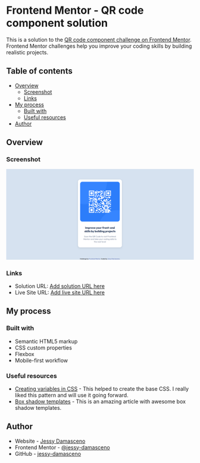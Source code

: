 # Frontend Mentor - QR code component solution

This is a solution to the [QR code component challenge on Frontend Mentor](https://www.frontendmentor.io/challenges/qr-code-component-iux_sIO_H). Frontend Mentor challenges help you improve your coding skills by building realistic projects. 

## Table of contents

- [Overview](#overview)
  - [Screenshot](#screenshot)
  - [Links](#links)
- [My process](#my-process)
  - [Built with](#built-with)
  - [Useful resources](#useful-resources)
- [Author](#author)

## Overview

### Screenshot

![](./screenshot.png)

### Links

- Solution URL: [Add solution URL here](https://your-solution-url.com)
- Live Site URL: [Add live site URL here](https://your-live-site-url.com)

## My process

### Built with

- Semantic HTML5 markup
- CSS custom properties
- Flexbox
- Mobile-first workflow

### Useful resources

- [Creating variables in CSS](https://developer.mozilla.org/pt-BR/docs/Web/CSS/:root) - This helped to create the base CSS. I really liked this pattern and will use it going forward.
- [Box shadow templates](https://getcssscan.com/css-box-shadow-examples) - This is an amazing article with awesome box shadow templates.

## Author

- Website - [Jessy Damasceno](https://www.your-site.com)
- Frontend Mentor - [@jessy-damasceno](https://www.frontendmentor.io/profile/jessy-damasceno)
- GitHub - [jessy-damasceno](https://github.com/jessy-damasceno)
